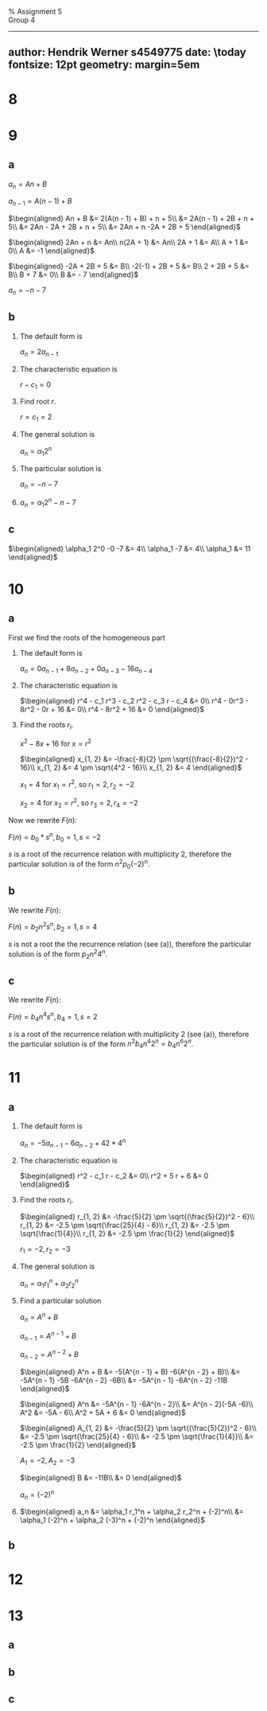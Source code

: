 % Assignment 5\
	Group 4

---
author: Hendrik Werner s4549775
date: \today
fontsize: 12pt
geometry: margin=5em
---

# 8

# 9
## a
$a_n = An + B$

$a_{n - 1} = A(n - 1) + B$

$\begin{aligned}
	An + B &= 2(A(n - 1) + B) + n + 5\\
	&= 2A(n - 1) + 2B + n + 5\\
	&= 2An - 2A + 2B + n + 5\\
	&= 2An + n -2A + 2B + 5
\end{aligned}$

$\begin{aligned}
	2An + n &= An\\
	n(2A + 1) &= An\\
	2A + 1 &= A\\
	A + 1 &= 0\\
	A &= -1
\end{aligned}$

$\begin{aligned}
	-2A + 2B + 5 &= B\\
	-2(-1) + 2B + 5 &= B\\
	2 + 2B + 5 &= B\\
	B + 7 &= 0\\
	B &= - 7
\end{aligned}$

$a_n = -n -7$

## b
1. The default form is

	$a_n = 2a_{n - 1}$

2. The characteristic equation is

	$r - c_1 = 0$

3. Find root $r$.

	$r = c_1 = 2$

4. The general solution is

	$a_n = \alpha_1 2^n$

5. The particular solution is

	$a_n = -n -7$

6. $a_n = \alpha_1 2^n -n -7$

## c
$\begin{aligned}
	\alpha_1 2^0 -0 -7 &= 4\\
	\alpha_1 -7 &= 4\\
	\alpha_1 &= 11
\end{aligned}$

# 10
## a
First we find the roots of the homogeneous part

1. The default form is

	$a_n = 0a_{n - 1} + 8a_{n - 2} + 0a_{n - 3} - 16a_{n - 4}$

2. The characteristic equation is

	$\begin{aligned}
		r^4 - c_1 r^3 - c_2 r^2 - c_3 r - c_4 &= 0\\
		r^4 - 0r^3 - 8r^2 - 0r + 16 &= 0\\
		r^4 - 8r^2 + 16 &= 0
	\end{aligned}$

3. Find the roots $r_i$.

	$x^2 - 8x + 16$ for $x = r^2$

	$\begin{aligned}
		x_{1, 2} &= -\frac{-8}{2} \pm \sqrt{(\frac{-8}{2})^2 - 16}\\
		x_{1, 2} &= 4 \pm \sqrt{4^2 - 16}\\
		x_{1, 2} &= 4
	\end{aligned}$

	$x_1 = 4$ for $x_1 = r^2$, so $r_1 = 2, r_2 = -2$

	$x_2 = 4$ for $x_2 = r^2$, so $r_3 = 2, r_4 = -2$

Now we rewrite $F(n)$:

$F(n) = b_0 * s^n, b_0 = 1, s = -2$

$s$ is a root of the recurrence relation with multiplicity 2, therefore the particular solution is of the form $n^2 p_0 (-2)^n$.

## b
We rewrite $F(n)$:

$F(n) = b_2 n^2 s^n, b_2 = 1, s = 4$

$s$ is not a root the the recurrence relation (see (a)), therefore the particular solution is of the form $p_2 n^2 4^n$.

## c
We rewrite $F(n)$:

$F(n) = b_4 n^4 s^n, b_4 = 1, s = 2$

$s$ is a root of the recurrence relation with multiplicity 2 (see (a)), therefore the particular solution is of the form $n^2 b_4 n^4 2^n = b_4 n^6 2^n$.

# 11
## a
1. The default form is

	$a_n = -5a_{n - 1} -6a_{n - 2} + 42 * 4^n$

2. The characteristic equation is

	$\begin{aligned}
		r^2 - c_1 r - c_2 &= 0\\
		r^2 + 5 r + 6 &= 0
	\end{aligned}$

3. Find the roots $r_i$.

	$\begin{aligned}
		r_{1, 2} &= -\frac{5}{2} \pm \sqrt{(\frac{5}{2})^2 - 6}\\
		r_{1, 2} &= -2.5 \pm \sqrt{\frac{25}{4} - 6}\\
		r_{1, 2} &= -2.5 \pm \sqrt{\frac{1}{4}}\\
		r_{1, 2} &= -2.5 \pm \frac{1}{2}
	\end{aligned}$

	$r_1 = -2, r_2 = -3$

4. The general solution is

	$a_n = \alpha_1 r_1^n + \alpha_2 r_2^n$

5. Find a particular solution

	$a_n = A^n + B$

	$a_{n - 1} = A^{n - 1} + B$

	$a_{n - 2} = A^{n - 2} + B$

	$\begin{aligned}
		A^n + B &= -5(A^{n - 1} + B) -6(A^{n - 2} + B)\\
		&= -5A^{n - 1} -5B -6A^{n - 2} -6B\\
		&= -5A^{n - 1} -6A^{n - 2} -11B
	\end{aligned}$

	$\begin{aligned}
		A^n &= -5A^{n - 1} -6A^{n - 2}\\
		&= A^{n - 2}(-5A -6)\\
		A^2 &= -5A - 6\\
		A^2 + 5A + 6 &= 0
	\end{aligned}$

	$\begin{aligned}
		A_{1, 2} &= -\frac{5}{2} \pm \sqrt{(\frac{5}{2})^2 - 6}\\
		&= -2.5 \pm \sqrt{\frac{25}{4} - 6}\\
		&= -2.5 \pm \sqrt{\frac{1}{4}}\\
		&= -2.5 \pm \frac{1}{2}
	\end{aligned}$

	$A_1 = -2, A_2 = -3$

	$\begin{aligned}
		B &= -11B\\
		&= 0
	\end{aligned}$

	$a_n = (-2)^n$

6. $\begin{aligned}
	a_n &= \alpha_1 r_1^n + \alpha_2 r_2^n + (-2)^n\\
	&= \alpha_1 (-2)^n + \alpha_2 (-3)^n + (-2)^n
\end{aligned}$

## b

# 12

# 13
## a
## b
## c
